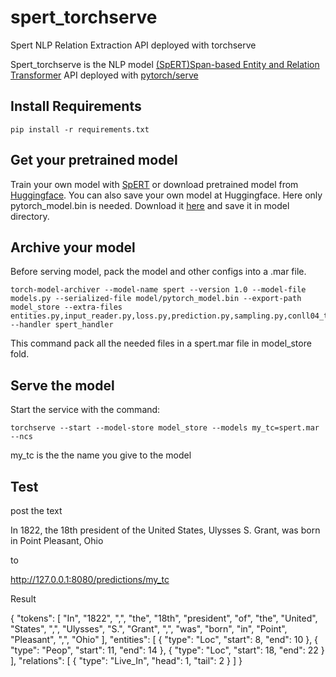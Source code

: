 # spert_torchserve
Spert NLP Relation Extraction API deployed with torchserve

Spert_torchserve is the NLP model [(SpERT)Span-based Entity and Relation Transformer](https://github.com/lavis-nlp/spert) API deployed with [pytorch/serve](https://github.com/pytorch/serve)

## Install Requirements

```
pip install -r requirements.txt
```

## Get your pretrained model
Train your own model with [SpERT](https://github.com/lavis-nlp/spert) or download pretrained model from [Huggingface](https://huggingface.co/Zichuu/spert/tree/main). You can also save your own model at Huggingface.
Here only pytorch_model.bin is needed. Download it [here](https://drive.google.com/file/d/1El0v_0xEblpSRDIQ_6lxI6ZnvxqEYVBa/view?usp=sharing) and save it in model directory.

## Archive your model
Before serving model, pack the model and other configs into a .mar file.

```
torch-model-archiver --model-name spert --version 1.0 --model-file models.py --serialized-file model/pytorch_model.bin --export-path model_store --extra-files entities.py,input_reader.py,loss.py,prediction.py,sampling.py,conll04_types.json --handler spert_handler
```
This command pack all the needed files in a spert.mar file in model_store fold.

## Serve the model
Start the service with the command:
```
torchserve --start --model-store model_store --models my_tc=spert.mar --ncs
```
my_tc is the the name you give to the model

## Test
post the text

In 1822, the 18th president of the United States, Ulysses S. Grant, was born in Point Pleasant, Ohio

to 

http://127.0.0.1:8080/predictions/my_tc

Result

{ "tokens": [ "In", "1822", ",", "the", "18th", "president", "of", "the", "United", "States", ",", "Ulysses", "S.", "Grant", ",", "was", "born", "in", "Point", "Pleasant", ",", "Ohio" ], "entities": [ { "type": "Loc", "start": 8, "end": 10 }, { "type": "Peop", "start": 11, "end": 14 }, { "type": "Loc", "start": 18, "end": 22 } ], "relations": [ { "type": "Live_In", "head": 1, "tail": 2 } ] }
